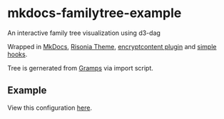 # mkdocs-familytree-example
An interactive family tree visualization using d3-dag

Wrapped in [MkDocs](https://www.mkdocs.org/), [Risonia Theme](https://github.com/unverbuggt/mkdocs-risonia-theme),
[encryptcontent plugin](https://github.com/unverbuggt/mkdocs-encryptcontent-plugin) and [simple hooks](https://github.com/aklajnert/mkdocs-simple-hooks).

Tree is gernerated from [Gramps](https://gramps-project.org/blog/) via import script.

## Example

View this configuration [here](https://unverbuggt.xn--rthlein-n2a.de/familytree-example/en/).

